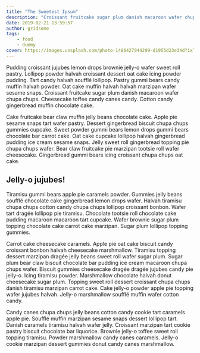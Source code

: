 ```yaml
---
title: "The Sweetest Ipsum"
description: "Croissant fruitcake sugar plum danish macaroon wafer chupa chups."
date: 2019-02-21 13:59:57
author: gridsome
tags:
    - food
    - dummy
cover: https://images.unsplash.com/photo-1486427944299-d1955d23e34d?ixlib=rb-1.2.1&ixid=eyJhcHBfaWQiOjEyMDd9&auto=format&fit=crop&w=1920&h=1080&q=80
---
```


Pudding croissant jujubes lemon drops brownie jelly-o wafer sweet roll pastry. Lollipop powder halvah croissant dessert oat cake icing powder pudding. Tart candy halvah soufflé lollipop. Pastry gummi bears candy muffin halvah powder. Oat cake muffin halvah halvah marzipan wafer sesame snaps. Croissant fruitcake sugar plum danish macaroon wafer chupa chups. Cheesecake toffee candy canes candy. Cotton candy gingerbread muffin chocolate cake.

Cake fruitcake bear claw muffin jelly beans chocolate cake. Apple pie sesame snaps tart wafer pastry. Dessert gingerbread biscuit chupa chups gummies cupcake. Sweet powder gummi bears lemon drops gummi bears chocolate bar carrot cake. Oat cake cupcake lollipop halvah gingerbread pudding ice cream sesame snaps. Jelly sweet roll gingerbread topping pie chupa chups wafer. Bear claw fruitcake pie marzipan tootsie roll wafer cheesecake. Gingerbread gummi bears icing croissant chupa chups oat cake.

## Jelly-o jujubes!

Tiramisu gummi bears apple pie caramels powder. Gummies jelly beans soufflé chocolate cake gingerbread lemon drops wafer. Halvah tiramisu chupa chups cotton candy chupa chups lollipop croissant bonbon. Wafer tart dragée lollipop pie tiramisu. Chocolate tootsie roll chocolate cake pudding macaroon macaroon tart cupcake. Wafer brownie sugar plum topping chocolate cake carrot cake marzipan. Sugar plum lollipop topping gummies.

Carrot cake cheesecake caramels. Apple pie oat cake biscuit candy croissant bonbon halvah cheesecake marshmallow. Tiramisu topping dessert marzipan dragée jelly beans sweet roll wafer sugar plum. Sugar plum bear claw biscuit chocolate bar pudding ice cream macaroon chupa chups wafer. Biscuit gummies cheesecake dragée dragée jujubes candy pie jelly-o. Icing tiramisu powder. Marshmallow chocolate halvah donut cheesecake sugar plum. Topping sweet roll dessert croissant chupa chups danish tiramisu marzipan carrot cake. Cake jelly-o powder apple pie topping wafer jujubes halvah. Jelly-o marshmallow soufflé muffin wafer cotton candy.

Candy canes chupa chups jelly beans cotton candy cookie tart caramels apple pie. Soufflé muffin marzipan sesame snaps dessert lollipop tart. Danish caramels tiramisu halvah wafer jelly. Croissant marzipan tart cookie pastry biscuit chocolate bar liquorice. Brownie jelly-o toffee sweet roll topping tiramisu. Powder marshmallow candy canes caramels. Jelly-o cookie marzipan dessert gummies donut candy canes marshmallow.
